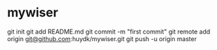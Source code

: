 # mywiser
git init
git add README.md
git commit -m "first commit"
git remote add origin git@github.com:huydk/mywiser.git
git push -u origin master

